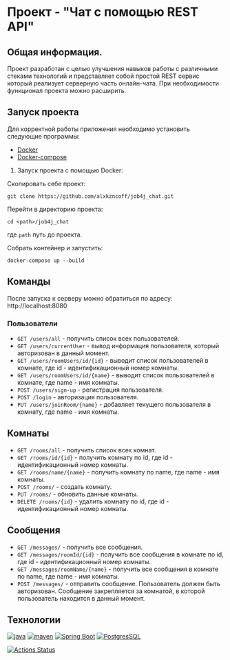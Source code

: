 # Проект - "Чат с помощью REST API"

## Общая информация.

Проект разработан с целью улучшения навыков работы с различными стеками технологий и представляет
собой простой REST сервис который реализует серверную часть онлайн-чата.
При необходимости функционал проекта можно расширить.

## Запуск проекта

Для корректной работы приложения необходимо установить следующие программы:

- [Docker](https://docs.docker.com/engine/install/)
- [Docker-compose](https://docs.docker.com/compose/install/)

1. Запуск проекта с помощью Docker:

Скопировать себе проект:
```
git clone https://github.com/alxkzncoff/job4j_chat.git
```

Перейти в директорию проекта:
```
cd <path>/job4j_chat
```

где ```path``` путь до проекта.

Собрать контейнер и запустить:
```
docker-compose up --build
```

## Команды

После запуска к серверу можно обратиться по адресу: http://localhost:8080

### Пользователи

- `GET /users/all` - получить список всех пользователей.
- `GET /users/currentUser` - вывод информация пользователя, который авторизован в данный момент.
- `GET /users/roomUsers/id/{id}` - выводит список пользователей в комнате, где id - идентификационный номер комнаты.
- `GET /users/roomUsers/id/{name}` - выводит список пользователей в комнате, где name - имя комнаты.
- `POST /users/sign-up` - регистрация пользователя.
- `POST /login` - авторизация пользователя.
- `PUT /users/joinRoom/{name}` - добавляет текущего пользователя в комнату, где name - имя комнаты.

## Комнаты

- `GET /rooms/all` - получить список всех комнат.
- `GET /rooms/id/{id}` - получить комнату по id, где id - идентификационный номер комнаты.
- `GET /rooms/name/{name}` - получить комнату по name, где name - имя комнаты.
- `POST /rooms/` - создать комнату.
- `PUT /rooms/` - обновить данные комнаты.
- `DELETE /rooms/{id}` - удалить комнату по id, где id - идентификационный
номер комнаты. 

## Сообщения

- `GET /messages/` - получить все сообщения.
- `GET /messages/roomId/{id}` - получить все сообщения в комнате по id, где id - идентификационный номер комнаты.
- `GET /messages/roomName/{name}` - получить все сообщения в комнате по name, где name - имя комнаты.
- `POST /messages/` - отправить сообщение. Пользователь должен быть авторизован. Сообщение закрепляется за комнатой,
в которой пользователь находится в данный момент.

## Технологии

[![java](https://img.shields.io/badge/java-17-red)](https://www.java.com/)
[![maven](https://img.shields.io/badge/apache--maven-3.8.3-blue)](https://maven.apache.org/)
[![Spring Boot](https://img.shields.io/badge/spring%20boot-2.7.3-brightgreen)](https://spring.io/projects/spring-boot)
[![PostgresSQL](https://img.shields.io/badge/postgreSQL-14-blue)](https://www.postgresql.org/)

[![Actions Status](https://github.com/alxkzncoff/job4j_chat/workflows/java-ci/badge.svg)](https://github.com/alxkzncoff/job4j_chat/actions)
